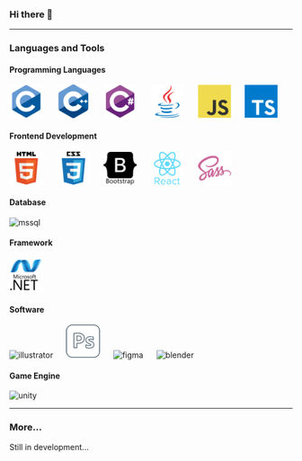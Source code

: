 <h3>Hi there 👋</h3>
<hr>

<!--
**minh711/minh711** is a ✨ _special_ ✨ repository because its `README.md` (this file) appears on your GitHub profile.

Here are some ideas to get you started:

- 🔭 I’m currently working on ...
- 🌱 I’m currently learning ...
- 👯 I’m looking to collaborate on ...
- 🤔 I’m looking for help with ...
- 💬 Ask me about ...
- 📫 How to reach me: ...
- 😄 Pronouns: ...
- ⚡ Fun fact: ...
-->
<h3 align="left">Languages and Tools</h3>
<h4 align="left">Programming Languages</h4>
<p align="left"> 
  <img src="https://raw.githubusercontent.com/devicons/devicon/master/icons/c/c-original.svg" alt="c" width="60" height="60"/> &nbsp&nbsp&nbsp&nbsp
  <img src="https://raw.githubusercontent.com/devicons/devicon/master/icons/cplusplus/cplusplus-original.svg" alt="cplusplus" width="60" height="60"/> &nbsp&nbsp&nbsp&nbsp
  <img src="https://raw.githubusercontent.com/devicons/devicon/master/icons/csharp/csharp-original.svg" alt="csharp" width="60" height="60"/> &nbsp&nbsp&nbsp&nbsp
  <img src="https://raw.githubusercontent.com/devicons/devicon/master/icons/java/java-original.svg" alt="java" width="60" height="60"/> &nbsp&nbsp&nbsp&nbsp
  <img src="https://raw.githubusercontent.com/devicons/devicon/master/icons/javascript/javascript-original.svg" alt="javascript" width="60" height="60"/> &nbsp&nbsp&nbsp&nbsp
  <img src="https://raw.githubusercontent.com/devicons/devicon/master/icons/typescript/typescript-original.svg" alt="typescript" width="60" height="60"/> 
</p>
<h4 align="left">Frontend Development</h4>
<p align="left"> 
  <img src="https://raw.githubusercontent.com/devicons/devicon/master/icons/html5/html5-original-wordmark.svg" alt="html5" width="60" height="60"/> &nbsp&nbsp&nbsp&nbsp
  <img src="https://raw.githubusercontent.com/devicons/devicon/master/icons/css3/css3-original-wordmark.svg" alt="css3" width="60" height="60"/> &nbsp&nbsp&nbsp&nbsp
  <img src="https://raw.githubusercontent.com/devicons/devicon/master/icons/bootstrap/bootstrap-plain-wordmark.svg" alt="bootstrap" width="60" height="60"/> &nbsp&nbsp&nbsp&nbsp
  <img src="https://raw.githubusercontent.com/devicons/devicon/master/icons/react/react-original-wordmark.svg" alt="react" width="60" height="60"/> &nbsp&nbsp&nbsp&nbsp
  <img src="https://raw.githubusercontent.com/devicons/devicon/master/icons/sass/sass-original.svg" alt="sass" width="60" height="60"/> 
</p>
<h4 align="left">Database</h4>
<p align="left"> 
  <img src="https://www.svgrepo.com/show/303229/microsoft-sql-server-logo.svg" alt="mssql" width="60" height="60"/> 
</p>
<h4 align="left">Framework</h4>
<p align="left"> 
  <img src="https://raw.githubusercontent.com/devicons/devicon/master/icons/dot-net/dot-net-original-wordmark.svg" alt="dotnet" width="60" height="60"/> 
</p>
<h4 align="left">Software</h4>
<p align="left"> 
  <img src="https://www.vectorlogo.zone/logos/adobe_illustrator/adobe_illustrator-icon.svg" alt="illustrator" width="60" height="60"/> &nbsp&nbsp&nbsp&nbsp
  <img src="https://raw.githubusercontent.com/devicons/devicon/master/icons/photoshop/photoshop-line.svg" alt="photoshop" width="60" height="60"/> &nbsp&nbsp&nbsp&nbsp
  <img src="https://www.vectorlogo.zone/logos/figma/figma-icon.svg" alt="figma" width="60" height="60"/> &nbsp&nbsp&nbsp&nbsp
  <img src="https://download.blender.org/branding/community/blender_community_badge_white.svg" alt="blender" width="60" height="60"/>
</p>
<h4 align="left">Game Engine</h4>
<p align="left"> 
  <img src="https://www.vectorlogo.zone/logos/unity3d/unity3d-icon.svg" alt="unity" width="60" height="60"/> 
</p>
<hr>
<h3>More...</h3>
<p>
  Still in development...
</p>
